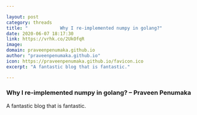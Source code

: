 ```yaml
---

layout: post
category: threads
title: "            Why I re-implemented numpy in golang?"
date: 2020-06-07 18:17:30
link: https://vrhk.co/2UkOfqR
image: 
domain: praveenpenumaka.github.io
author: "praveenpenumaka.github.io"
icon: https://praveenpenumaka.github.io/favicon.ico
excerpt: "A fantastic blog that is fantastic."

---
```


###             Why I re-implemented numpy in golang? –          Praveen Penumaka   

A fantastic blog that is fantastic.